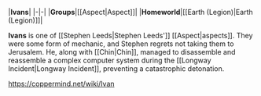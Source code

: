 |**Ivans**|
|-|-|
|**Groups**|[[Aspect\|Aspect]]|
|**Homeworld**|[[Earth (Legion)\|Earth (Legion)]]|

**Ivans** is one of [[Stephen Leeds\|Stephen Leeds']] [[Aspect\|aspects]].
They were some form of mechanic, and Stephen regrets not taking them to Jerusalem. He, along with [[Chin\|Chin]], managed to disassemble and reassemble a complex computer system during the [[Longway Incident\|Longway Incident]], preventing a catastrophic detonation.



https://coppermind.net/wiki/Ivan